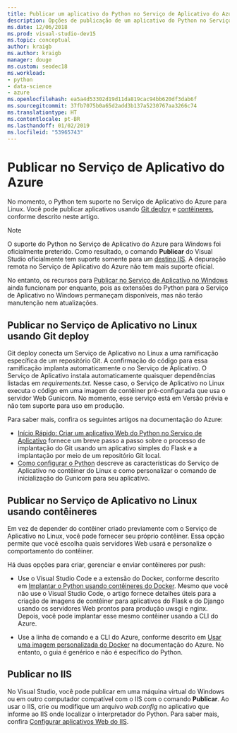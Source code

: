 ```yaml
---
title: Publicar um aplicativo do Python no Serviço de Aplicativo do Azure
description: Opções de publicação de um aplicativo do Python no Serviço de Aplicativo do Azure, incluindo implantação do Git, contêineres para Linux e implantação no IIS.
ms.date: 12/06/2018
ms.prod: visual-studio-dev15
ms.topic: conceptual
author: kraigb
ms.author: kraigb
manager: douge
ms.custom: seodec18
ms.workload:
- python
- data-science
- azure
ms.openlocfilehash: ea5a4d53302d19d11da819cac94bb620df3dab6f
ms.sourcegitcommit: 37fb7075b0a65d2add3b137a5230767aa3266c74
ms.translationtype: HT
ms.contentlocale: pt-BR
ms.lasthandoff: 01/02/2019
ms.locfileid: "53965743"
---
```

# <a name="publish-to-azure-app-service"></a>Publicar no Serviço de Aplicativo do Azure

No momento, o Python tem suporte no Serviço de Aplicativo do Azure para Linux. Você pode publicar aplicativos usando [Git deploy](#publish-to-app-service-on-linux-using-git-deploy) e [contêineres](#publish-to-app-service-on-linux-using-containers), conforme descrito neste artigo.

> [!Note]
> O suporte do Python no Serviço de Aplicativo do Azure para Windows foi oficialmente preterido. Como resultado, o comando **Publicar** do Visual Studio oficialmente tem suporte somente para um [destino IIS](#publish-to-iis). A depuração remota no Serviço de Aplicativo do Azure não tem mais suporte oficial.
>
> No entanto, os recursos para [Publicar no Serviço de Aplicativo no Windows](publish-to-app-service-windows.md) ainda funcionam por enquanto, pois as extensões do Python para o Serviço de Aplicativo no Windows permaneçam disponíveis, mas não terão manutenção nem atualizações.

## <a name="publish-to-app-service-on-linux-using-git-deploy"></a>Publicar no Serviço de Aplicativo no Linux usando Git deploy

Git deploy conecta um Serviço de Aplicativo no Linux a uma ramificação específica de um repositório Git. A confirmação do código para essa ramificação implanta automaticamente o no Serviço de Aplicativo. O Serviço de Aplicativo instala automaticamente quaisquer dependências listadas em *requirements.txt*. Nesse caso, o Serviço de Aplicativo no Linux executa o código em uma imagem de contêiner pré-configurada que usa o servidor Web Gunicorn. No momento, esse serviço está em Versão prévia e não tem suporte para uso em produção.

Para saber mais, confira os seguintes artigos na documentação do Azure:

- [Início Rápido: Criar um aplicativo Web do Python no Serviço de Aplicativo](/azure/app-service/containers/quickstart-python?toc=%2Fpython%2Fazure%2FTOC.json) fornece um breve passo a passo sobre o processo de implantação do Git usando um aplicativo simples do Flask e a implantação por meio de um repositório Git local.
- [Como configurar o Python](/azure/app-service/containers/how-to-configure-python) descreve as características do Serviço de Aplicativo no contêiner do Linux e como personalizar o comando de inicialização do Gunicorn para seu aplicativo.

## <a name="publish-to-app-service-on-linux-using-containers"></a>Publicar no Serviço de Aplicativo no Linux usando contêineres

Em vez de depender do contêiner criado previamente com o Serviço de Aplicativo no Linux, você pode fornecer seu próprio contêiner. Essa opção permite que você escolha quais servidores Web usará e personalize o comportamento do contêiner.

Há duas opções para criar, gerenciar e enviar contêineres por push:

- Use o Visual Studio Code e a extensão do Docker, conforme descrito em [Implantar o Python usando contêineres do Docker](https://code.visualstudio.com/docs/python/tutorial-deploy-containers). Mesmo que você não use o Visual Studio Code, o artigo fornece detalhes úteis para a criação de imagens de contêiner para aplicativos do Flask e do Django usando os servidores Web prontos para produção uwsgi e nginx. Depois, você pode implantar esse mesmo contêiner usando a CLI do Azure.

- Use a linha de comando e a CLI do Azure, conforme descrito em [Usar uma imagem personalizada do Docker](/azure/app-service/containers/tutorial-custom-docker-image) na documentação do Azure. No entanto, o guia é genérico e não é específico do Python.

## <a name="publish-to-iis"></a>Publicar no IIS

No Visual Studio, você pode publicar em uma máquina virtual do Windows ou em outro computador compatível com o IIS com o comando **Publicar**. Ao usar o IIS, crie ou modifique um arquivo *web.config* no aplicativo que informe ao IIS onde localizar o interpretador do Python. Para saber mais, confira [Configurar aplicativos Web do IIS](configure-web-apps-for-iis-windows.md).
